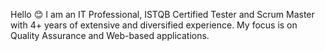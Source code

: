Hello 😊
I am an IT Professional, ISTQB Certified Tester and Scrum Master with 4+ years of extensive and diversified experience.
My focus is on Quality Assurance and Web-based applications.
